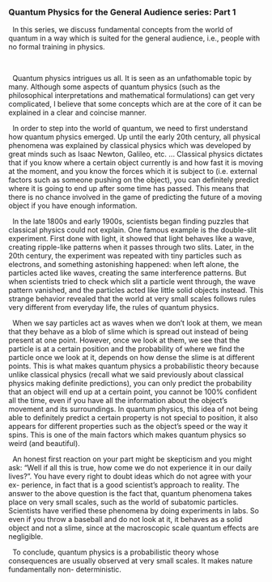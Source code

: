 
### Quantum Physics for the General Audience series: Part 1
&nbsp;&nbsp;In this series, we discuss fundamental concepts from the world of quantum in a
way which is suited for the general audience, i.e., people with no formal training
in physics.

<br>

&nbsp;&nbsp;Quantum physics intrigues us all. It is seen as an unfathomable topic by
many. Although some aspects of quantum physics (such as the philosophical
interpretations and mathematical formulations) can get very complicated, I believe that some concepts which are at the core of it can be explained in a clear
and coincise manner.

&nbsp;&nbsp;In order to step into the world of quantum, we need to first understand
how quantum physics emerged. Up until the early 20th century, all physical
phenomena was explained by classical physics which was developed by great
minds such as Isaac Newton, Galileo, etc. ... Classical physics dictates that if
you know where a certain object currently is and how fast it is moving at the
moment, and you know the forces which it is subject to (i.e. external factors
such as someone pushing on the object), you can definitely predict where it is
going to end up after some time has passed. This means that there is no chance
involved in the game of predicting the future of a moving object if you have
enough information.

&nbsp;&nbsp;In the late 1800s and early 1900s, scientists began finding puzzles that classical physics could not explain. One famous example is the double-slit experiment.
First done with light, it showed that light behaves like a wave, creating ripple-like patterns when it passes through two slits. Later, in the 20th century, the
experiment was repeated with tiny particles such as electrons, and something
astonishing happened: when left alone, the particles acted like waves, creating
the same interference patterns. But when scientists tried to check which slit a
particle went through, the wave pattern vanished, and the particles acted like
little solid objects instead. This strange behavior revealed that the world at very
small scales follows rules very different from everyday life, the rules of quantum
physics.

&nbsp;&nbsp;When we say particles act as waves when we don’t look at them, we mean
that they behave as a blob of slime which is spread out instead of being present
at one point. However, once we look at them, we see that the particle is at a
certain position and the probability of where we find the particle once we look
at it, depends on how dense the slime is at different points. This is what makes
quantum physics a probabilistic theory because unlike classical physics (recall
what we said previously about classical physics making definite predictions), you
can only predict the probability that an object will end up at a certain point,
you cannot be 100% confident all the time, even if you have all the information
about the object’s movement and its surroundings.
In quantum physics, this idea of not being able to definitely predict a certain
property is not special to position, it also appears for different properties such
as the object’s speed or the way it spins. This is one of the main factors which
makes quantum physics so weird (and beautiful).

&nbsp;&nbsp;An honest first reaction on your part might be skepticism and you might
ask: “Well if all this is true, how come we do not experience it in our daily
lives?”. You have every right to doubt ideas which do not agree with your ex-
perience, in fact that is a good scientist’s approach to reality. The answer to
the above question is the fact that, quantum phenomena takes place on very
small scales, such as the world of subatomic particles. Scientists have verified
these phenomena by doing experiments in labs. So even if you throw a baseball
and do not look at it, it behaves as a solid object and not a slime, since at the
macroscopic scale quantum effects are negligible.

&nbsp;&nbsp;To conclude, quantum physics is a probabilistic theory whose consequences
are usually observed at very small scales. It makes nature fundamentally non-
deterministic.